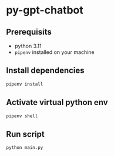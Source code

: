 # py-gpt-chatbot

## Prerequisits

- python 3.11
- `pipenv` installed on your machine

## Install dependencies

```zsh
pipenv install
```

## Activate virtual python env

```zsh
pipenv shell
```

## Run script

```
python main.py
```
